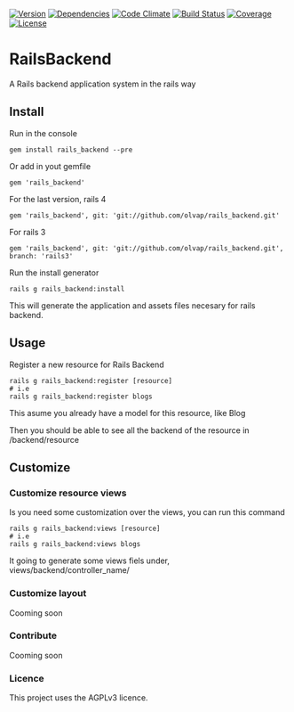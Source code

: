 [![Version     ](https://img.shields.io/gem/v/rails_backend.svg)](https://rubygems.org/gems/rails_backend)
[![Dependencies](https://img.shields.io/gemnasium/bluelemons/rails_backend.svg)](https://gemnasium.com/bluelemons/rails_backend)
[![Code Climate](https://img.shields.io/codeclimate/github/bluelemons/rails_backend.svg)](https://codeclimate.com/github/bluelemons/rails_backend)
[![Build Status](https://img.shields.io/travis/bluelemons/rails_backend/master.svg)](https://travis-ci.org/bluelemons/rails_backend)
[![Coverage    ](https://img.shields.io/codeclimate/coverage/github/bluelemons/rails_backend.svg)](https://codeclimate.com/github/bluelemons/rails_backend)
[![License     ](https://img.shields.io/badge/license-AGPL-663266.svg)](https://gnu.org/licenses/agpl)


# RailsBackend

A Rails backend application system in the rails way

## Install

Run in the console

    gem install rails_backend --pre

Or add in yout gemfile

    gem 'rails_backend'

For the last version, rails 4

    gem 'rails_backend', git: 'git://github.com/olvap/rails_backend.git'

For rails 3

    gem 'rails_backend', git: 'git://github.com/olvap/rails_backend.git', branch: 'rails3'

Run the install generator

    rails g rails_backend:install

This will generate the application and assets files necesary for rails backend.


## Usage

Register a new resource for Rails Backend

    rails g rails_backend:register [resource]
    # i.e
    rails g rails_backend:register blogs

This asume you already have a model for this resource, like Blog

Then you should be able to see all the backend of the resource in /backend/resource

## Customize


### Customize resource views

Is you need some customization over the views, you can run this command

    rails g rails_backend:views [resource]
    # i.e
    rails g rails_backend:views blogs

It going to generate some views fiels under, views/backend/controller_name/


### Customize layout

Cooming soon

### Contribute

Cooming soon

### Licence

This project uses the AGPLv3 licence.
